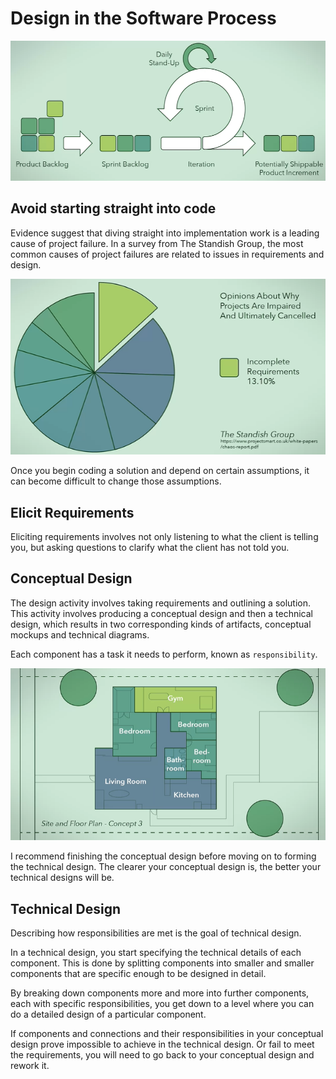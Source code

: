 # Design in the Software Process

![](/img/scrum.png)

## Avoid starting straight into code
Evidence suggest that diving straight into implementation work is a leading cause of project failure. In a survey from The Standish Group, the most common causes of project failures are related to issues in requirements and design.

![](/img/inc-req.png)

Once you begin coding a solution and depend on certain assumptions, it can become difficult to change those assumptions.

## Elicit Requirements
Eliciting requirements involves not only listening to what the client is telling you, but asking questions to clarify what the client has not told you.

## Conceptual Design
The design activity involves taking requirements and outlining a solution. This activity involves producing a conceptual design and then a technical design, which results in two corresponding kinds of artifacts, conceptual mockups and technical diagrams.

Each component has a task it needs to perform, known as `responsibility`.

![](/img/concept-des.png)

I recommend finishing the conceptual design before moving on to forming the technical design. The clearer your conceptual design is, the better your technical designs will be.

## Technical Design
Describing how responsibilities are met is the goal of technical design.

In a technical design, you start specifying the technical details of each component. This is done by splitting components into smaller and smaller components that are specific enough to be designed in detail. 


By breaking down components more and more into further components, each with specific responsibilities, you get down to a level where you can do a detailed design of a particular component.

If components and connections and their responsibilities in your conceptual design prove impossible to achieve in the technical design. Or fail to meet the requirements, you will need to go back to your conceptual design and rework it. 